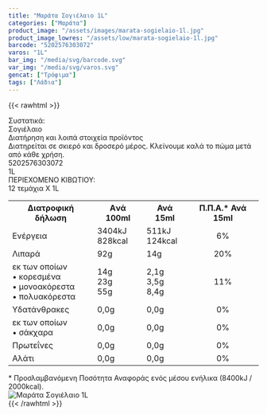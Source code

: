 ```yaml
---
title: "Μαράτα Σογιέλαιο 1L"
categories: ["Μαράτα"]
product_image: "/assets/images/marata-sogielaio-1l.jpg"
product_image_lowres: "/assets/low/marata-sogielaio-1l.jpg"
barcode: "5202576303072"
varos: "1L"
bar_img: "/media/svg/barcode.svg"
var_img: "/media/svg/varos.svg"
gencat: ["Τρόφιμα"]
tags: ["Λάδια"]
---
```

{{< rawhtml >}}

<div class="sload346"><div class="product"><div id="sistatika">Συστατικά:</div><div class="alltext">Σογιέλαιο</div><div id="loipa">Διατήρηση και λοιπά στοιχεία προϊόντος</div><div class="alltext">Διατηρείται σε σκιερό και δροσερό μέρος. Κλείνουμε καλά το πώμα μετά από κάθε χρήση.</div><div id="barcode"><div id="barimage1"></div><span id="bartext">5202576303072</span></div><div id="varos"><div id="varosimage1"></div><span id="varostext">1L</span></div><div id="kivotio">ΠΕΡΙΕΧΟΜΕΝΟ ΚΙΒΩΤΙΟΥ:<br>12 τεμάχια Χ 1L</div><div class="tabout"><table id="diatable"><tbody><tr><th>Διατροφική δήλωση</th><th>Aνά 100ml</th><th>Ανά 15ml</th><th>Π.Π.Α.* Ανά 15ml</th></tr><tr><td class="texr2">Ενέργεια</td><td class="texr">3404kJ<br>828kcal</td><td class="texr">511kJ<br>124kcal</td><td class="texr" style="text-align:center">6%</td></tr><tr><td class="texr2">Λιπαρά</td><td class="texr">92g</td><td class="texr">14g</td><td class="texr" style="text-align:center">20%</td></tr><tr><td class="gray">εκ των οποίων<br>• κορεσµένα<br>• µονοακόρεστα<br>• πολυακόρεστα</td><td class="gray2">14g<br>23g<br>55g</td><td class="gray2">2,1g<br>3,5g<br>8,4g</td><td class="gray2" style="text-align:center">11%</td></tr><tr><td class="texr2">Yδατάνθρακες</td><td class="texr">0,0g</td><td class="texr">0,0g</td><td class="texr" style="text-align:center">0%</td></tr><tr><td class="gray">εκ των οποίων<br>• σάκχαρα</td><td class="gray2">0,0g</td><td class="gray2">0,0g</td><td class="gray2" style="text-align:center">0%</td></tr><tr><td class="texr2">Πρωτεΐνες</td><td class="texr">0,0g</td><td class="texr">0,0g</td><td class="texr" style="text-align:center">0%</td></tr><tr><td class="texr2">Αλάτι</td><td class="texr">0,0g</td><td class="texr">0,0g</td><td class="texr" style="text-align:center">0%</td></tr></tbody></table></div><div class="alltext">* Προσλαμβανόμενη Ποσότητα Αναφοράς ενός μέσου ενήλικα (8400kJ / 2000kcal).</div><div class="pimg"><img alt="Μαράτα Σογιέλαιο 1L" title="Μαράτα Σογιέλαιο 1L" src="/assets/images/marata-sogielaio-1l.jpg"></div></div></div>
{{< /rawhtml >}}


